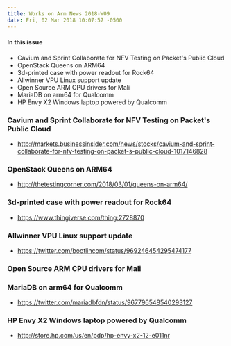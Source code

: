 ```yaml
---
title: Works on Arm News 2018-W09
date: Fri, 02 Mar 2018 10:07:57 -0500
---
```


#### In this issue

* Cavium and Sprint Collaborate for NFV Testing on Packet's Public Cloud
* OpenStack Queens on ARM64
* 3d-printed case with power readout for Rock64
* Allwinner VPU Linux support update
* Open Source ARM CPU drivers for Mali
* MariaDB on arm64 for Qualcomm
* HP Envy X2 Windows laptop powered by Qualcomm

### Cavium and Sprint Collaborate for NFV Testing on Packet's Public Cloud

* http://markets.businessinsider.com/news/stocks/cavium-and-sprint-collaborate-for-nfv-testing-on-packet-s-public-cloud-1017146828

### OpenStack Queens on ARM64

* http://thetestingcorner.com/2018/03/01/queens-on-arm64/

### 3d-printed case with power readout for Rock64

* https://www.thingiverse.com/thing:2728870

### Allwinner VPU Linux support update

* https://twitter.com/bootlincom/status/969246454295474177

### Open Source ARM CPU drivers for Mali

### MariaDB on arm64 for Qualcomm

* https://twitter.com/mariadbfdn/status/967796548540293127

### HP Envy X2 Windows laptop powered by Qualcomm

* http://store.hp.com/us/en/pdp/hp-envy-x2-12-e011nr
